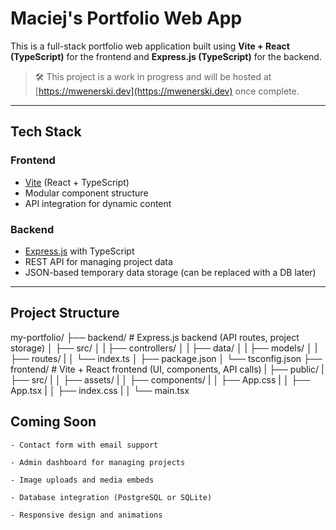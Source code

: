 # Maciej's Portfolio Web App

This is a full-stack portfolio web application built using **Vite + React (TypeScript)** for the frontend and **Express.js (TypeScript)** for the backend.

> 🛠 This project is a work in progress and will be hosted at [https://mwenerski.dev](https://mwenerski.dev) once complete.

---

##  Tech Stack

### Frontend
- [Vite](https://vitejs.dev/) (React + TypeScript)
- Modular component structure
- API integration for dynamic content

### Backend
- [Express.js](https://expressjs.com/) with TypeScript
- REST API for managing project data
- JSON-based temporary data storage (can be replaced with a DB later)

---

##  Project Structure

my-portfolio/ 
├── backend/ # Express.js backend (API routes, project storage) 
  │ ├── src/ 
  │ | ├── controllers/
  │ | ├── data/
  │ | ├── models/
  │ | ├── routes/
  | │ └── index.ts
  │ ├── package.json 
  │ └── tsconfig.json 
├── frontend/ # Vite + React frontend (UI, components, API calls) 
  | ├── public/ 
  | ├── src/
  | │ ├── assets/
  | │ ├── components/
  | │ ├── App.css
  | │ ├── App.tsx
  | │ ├── index.css
  | │ └── main.tsx
  
## Coming Soon

    - Contact form with email support

    - Admin dashboard for managing projects

    - Image uploads and media embeds

    - Database integration (PostgreSQL or SQLite)

    - Responsive design and animations
